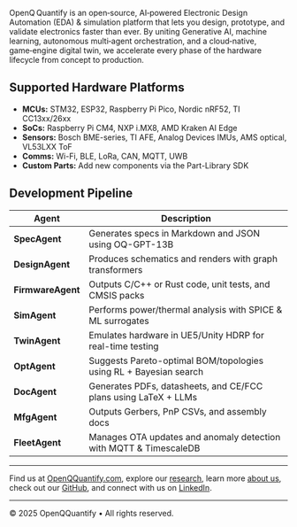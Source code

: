 
OpenQ Quantify is an open‑source, AI‑powered Electronic Design Automation (EDA) & simulation platform that lets you design, prototype, and validate electronics faster than ever. By uniting Generative AI, machine learning, autonomous multi‑agent orchestration, and a cloud‑native, game‑engine digital twin, we accelerate every phase of the hardware lifecycle from concept to production.

## Supported Hardware Platforms

- **MCUs:** STM32, ESP32, Raspberry Pi Pico, Nordic nRF52, TI CC13xx/26xx  
- **SoCs:** Raspberry Pi CM4, NXP i.MX8, AMD Kraken AI Edge  
- **Sensors:** Bosch BME-series, TI AFE, Analog Devices IMUs, AMS optical, VL53LXX ToF  
- **Comms:** Wi-Fi, BLE, LoRa, CAN, MQTT, UWB  
- **Custom Parts:** Add new components via the Part-Library SDK  

## Development Pipeline


| Agent        | Description                                                                 |
|--------------|-----------------------------------------------------------------------------|
| **SpecAgent**   | Generates specs in Markdown and JSON using OQ-GPT-13B                    |
| **DesignAgent** | Produces schematics and renders with graph transformers                  |
| **FirmwareAgent** | Outputs C/C++ or Rust code, unit tests, and CMSIS packs              |
| **SimAgent**    | Performs power/thermal analysis with SPICE & ML surrogates              |
| **TwinAgent**   | Emulates hardware in UE5/Unity HDRP for real-time testing                |
| **OptAgent**    | Suggests Pareto-optimal BOM/topologies using RL + Bayesian search        |
| **DocAgent**    | Generates PDFs, datasheets, and CE/FCC plans using LaTeX + LLMs          |
| **MfgAgent**    | Outputs Gerbers, PnP CSVs, and assembly docs                             |
| **FleetAgent**  | Manages OTA updates and anomaly detection with MQTT & TimescaleDB       |

---

Find us at [OpenQQuantify.com](https://www.openqquantify.com/), explore our [research](https://www.openqquantify.com/research), learn more [about us](https://www.openqquantify.com/about_us), check out our [GitHub](https://github.com/OpenQ-Quantify), and connect with us on [LinkedIn](https://www.linkedin.com/company/openqquantify).

---
© 2025 OpenQQuantify • All rights reserved.